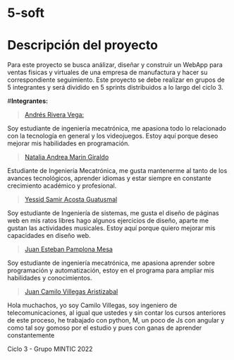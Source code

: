 # 5-soft
# Descripción del proyecto 

Para este proyecto se busca análizar, diseñar y construir un WebApp para ventas fisicas y virtuales de una empresa de manufactura y hacer su correspondiente seguimiento. Este proyecto se debe realizar en grupos de 5 integrantes y será dividido en 5 sprints distribuidos a lo largo del ciclo 3.



#**Integrantes:**

> [Andrés Rivera Vega:](https://github.com/TeamARV) 

Soy estudiante de ingeniería mecatrónica, me apasiona todo lo relacionado con la tecnología en general y los videojuegos. Estoy aquí porque deseo mejorar mis habilidades en  programación. 

> [Natalia Andrea Marin Giraldo](https://github.com/NataliaMarin490)
 
 Estudiante de Ingeniería Mecatrónica, me gusta mantenerme al tanto de los avances tecnológicos, aprender idiomas y estar siempre en constante crecimiento académico y profesional. 

 > [Yessid Samir Acosta Guatusmal](https://github.com/yesidacosta)
 
Soy estudiante de Ingeniería de sistemas, me gusta el diseño de páginas web en mis ratos libres hago algunos ejercicios
de diseño, aparte me gustan las actividades musicales. Estoy aquí porque quiero mejorar mis capacidades en diseño web. 


> [Juan Esteban Pamplona Mesa](https://github.com/JuanEstebanP04)

Soy estudiante de ingeniería mecatrónica, me apasiona aprender sobre programación y automatización, estoy en el programa para ampliar mis habilidades y conocimientos.  

>[Juan Camilo Villegas Aristizabal](https://github.com/Zhyex)

Hola muchachos, yo soy Camilo Villegas, soy ingeniero de telecomunicaciones, al igual que ustedes y sin contar los cursos anteriores de este proceso, he trabajado con python, M, un poco de Js con angular y como tal soy gomoso por el estudio y pues con ganas de aprender constantemente




Ciclo 3 - Grupo MINTIC 2022
